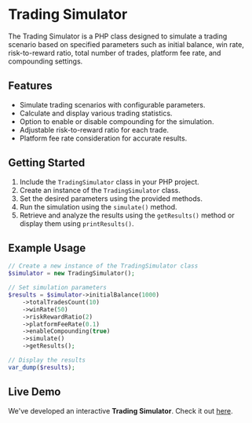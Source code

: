 # Trading Simulator

The Trading Simulator is a PHP class designed to simulate a trading scenario based on specified parameters such as initial balance, win rate, risk-to-reward ratio, total number of trades, platform fee rate, and compounding settings.

## Features

- Simulate trading scenarios with configurable parameters.
- Calculate and display various trading statistics.
- Option to enable or disable compounding for the simulation.
- Adjustable risk-to-reward ratio for each trade.
- Platform fee rate consideration for accurate results.

## Getting Started

1. Include the `TradingSimulator` class in your PHP project.
2. Create an instance of the `TradingSimulator` class.
3. Set the desired parameters using the provided methods.
4. Run the simulation using the `simulate()` method.
5. Retrieve and analyze the results using the `getResults()` method or display them using `printResults()`.

## Example Usage

```php
// Create a new instance of the TradingSimulator class
$simulator = new TradingSimulator();

// Set simulation parameters
$results = $simulator->initialBalance(1000)
    ->totalTradesCount(10)
    ->winRate(50)
    ->riskRewardRatio(2)
    ->platformFeeRate(0.1)
    ->enableCompounding(true)
    ->simulate()
    ->getResults();

// Display the results
var_dump($results);
```

## Live Demo

We've developed an interactive **Trading Simulator**.
Check it out [here](https://onlineminitools.com/trading-simulator).
